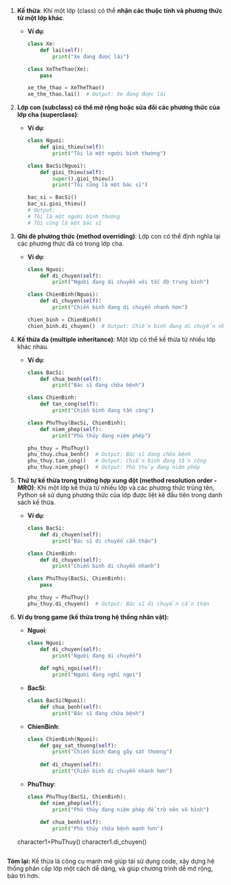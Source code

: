 1. **Kế thừa**: Khi một lớp (class) có thể **nhận các thuộc tính và phương thức từ một lớp khác**.  
   - **Ví dụ**:  
     ```python
     class Xe:
         def lai(self):
             print("Xe đang được lái")

     class XeTheThao(Xe):
         pass

     xe_the_thao = XeTheThao()
     xe_the_thao.lai()  # Output: Xe đang được lái
     ```

2. **Lớp con (subclass) có thể mở rộng hoặc sửa đổi các phương thức của lớp cha (superclass)**:  
   - **Ví dụ**:  
     ```python
     class Nguoi:
         def gioi_thieu(self):
             print("Tôi là một người bình thường")

     class BacSi(Nguoi):
         def gioi_thieu(self):
             super().gioi_thieu()
             print("Tôi cũng là một bác sĩ")

     bac_si = BacSi()
     bac_si.gioi_thieu()
     # Output:
     # Tôi là một người bình thường
     # Tôi cũng là một bác sĩ
     ```

3. **Ghi đè phương thức (method overriding)**: Lớp con có thể định nghĩa lại các phương thức đã có trong lớp cha.  
   - **Ví dụ**:  
     ```python
     class Nguoi:
         def di_chuyen(self):
             print("Người đang di chuyển với tốc độ trung bình")

     class ChienBinh(Nguoi):
         def di_chuyen(self):
             print("Chiến binh đang di chuyển nhanh hơn")

     chien_binh = ChienBinh()
     chien_binh.di_chuyen()  # Output: Chiến binh đang di chuyển nhanh hơn
     ```

4. **Kế thừa đa (multiple inheritance)**: Một lớp có thể kế thừa từ nhiều lớp khác nhau.  
   - **Ví dụ**:  
     ```python
     class BacSi:
         def chua_benh(self):
             print("Bác sĩ đang chữa bệnh")

     class ChienBinh:
         def tan_cong(self):
             print("Chiến binh đang tấn công")

     class PhuThuy(BacSi, ChienBinh):
         def niem_phep(self):
             print("Phù thủy đang niệm phép")

     phu_thuy = PhuThuy()
     phu_thuy.chua_benh()  # Output: Bác sĩ đang chữa bệnh
     phu_thuy.tan_cong()   # Output: Chiến binh đang tấn công
     phu_thuy.niem_phep()  # Output: Phù thủy đang niệm phép
     ```

5. **Thứ tự kế thừa trong trường hợp xung đột (method resolution order - MRO)**: Khi một lớp kế thừa từ nhiều lớp và các phương thức trùng tên, Python sẽ sử dụng phương thức của lớp được liệt kê đầu tiên trong danh sách kế thừa.  
   - **Ví dụ**:  
     ```python
     class BacSi:
         def di_chuyen(self):
             print("Bác sĩ di chuyển cẩn thận")

     class ChienBinh:
         def di_chuyen(self):
             print("Chiến binh di chuyển nhanh")

     class PhuThuy(BacSi, ChienBinh):
         pass

     phu_thuy = PhuThuy()
     phu_thuy.di_chuyen()  # Output: Bác sĩ di chuyển cẩn thận
     ```

6. **Ví dụ trong game (kế thừa trong hệ thống nhân vật):**  
   - **Nguoi**:  
     ```python
     class Nguoi:
         def di_chuyen(self):
             print("Người đang di chuyển")
         
         def nghi_ngoi(self):
             print("Người đang nghỉ ngơi")
     ```
   - **BacSi**:  
     ```python
     class BacSi(Nguoi):
         def chua_benh(self):
             print("Bác sĩ đang chữa bệnh")
     ```
   - **ChienBinh**:  
     ```python
     class ChienBinh(Nguoi):
         def gay_sat_thuong(self):
             print("Chiến binh đang gây sát thương")
         
         def di_chuyen(self):
             print("Chiến binh di chuyển nhanh hơn")
     ```
   - **PhuThuy**:  
     ```python
     class PhuThuy(BacSi, ChienBinh):
         def niem_phep(self):
             print("Phù thủy đang niệm phép để trở nên vô hình")
         
         def chua_benh(self):
             print("Phù thủy chữa bệnh mạnh hơn")
    character1=PhuThuy()
    character1.di_chuyen()
     ```

**Tóm lại:** Kế thừa là công cụ mạnh mẽ giúp tái sử dụng code, xây dựng hệ thống phân cấp lớp một cách dễ dàng, và giúp chương trình dễ mở rộng, bảo trì hơn.